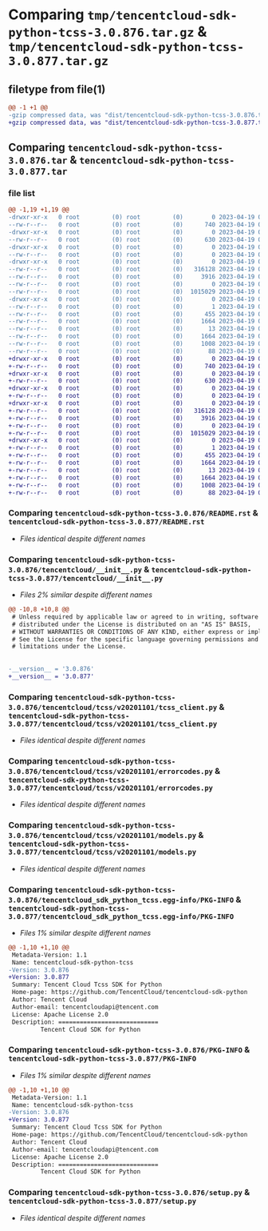 # Comparing `tmp/tencentcloud-sdk-python-tcss-3.0.876.tar.gz` & `tmp/tencentcloud-sdk-python-tcss-3.0.877.tar.gz`

## filetype from file(1)

```diff
@@ -1 +1 @@
-gzip compressed data, was "dist/tencentcloud-sdk-python-tcss-3.0.876.tar", last modified: Wed Apr 19 00:39:07 2023, max compression
+gzip compressed data, was "dist/tencentcloud-sdk-python-tcss-3.0.877.tar", last modified: Wed Apr 19 09:36:21 2023, max compression
```

## Comparing `tencentcloud-sdk-python-tcss-3.0.876.tar` & `tencentcloud-sdk-python-tcss-3.0.877.tar`

### file list

```diff
@@ -1,19 +1,19 @@
-drwxr-xr-x   0 root         (0) root         (0)        0 2023-04-19 00:39:07.000000 tencentcloud-sdk-python-tcss-3.0.876/
--rw-r--r--   0 root         (0) root         (0)      740 2023-04-19 00:39:07.000000 tencentcloud-sdk-python-tcss-3.0.876/README.rst
-drwxr-xr-x   0 root         (0) root         (0)        0 2023-04-19 00:39:07.000000 tencentcloud-sdk-python-tcss-3.0.876/tencentcloud/
--rw-r--r--   0 root         (0) root         (0)      630 2023-04-19 00:39:07.000000 tencentcloud-sdk-python-tcss-3.0.876/tencentcloud/__init__.py
-drwxr-xr-x   0 root         (0) root         (0)        0 2023-04-19 00:39:07.000000 tencentcloud-sdk-python-tcss-3.0.876/tencentcloud/tcss/
--rw-r--r--   0 root         (0) root         (0)        0 2023-04-19 00:39:07.000000 tencentcloud-sdk-python-tcss-3.0.876/tencentcloud/tcss/__init__.py
-drwxr-xr-x   0 root         (0) root         (0)        0 2023-04-19 00:39:07.000000 tencentcloud-sdk-python-tcss-3.0.876/tencentcloud/tcss/v20201101/
--rw-r--r--   0 root         (0) root         (0)   316128 2023-04-19 00:39:07.000000 tencentcloud-sdk-python-tcss-3.0.876/tencentcloud/tcss/v20201101/tcss_client.py
--rw-r--r--   0 root         (0) root         (0)     3916 2023-04-19 00:39:07.000000 tencentcloud-sdk-python-tcss-3.0.876/tencentcloud/tcss/v20201101/errorcodes.py
--rw-r--r--   0 root         (0) root         (0)        0 2023-04-19 00:39:07.000000 tencentcloud-sdk-python-tcss-3.0.876/tencentcloud/tcss/v20201101/__init__.py
--rw-r--r--   0 root         (0) root         (0)  1015029 2023-04-19 00:39:07.000000 tencentcloud-sdk-python-tcss-3.0.876/tencentcloud/tcss/v20201101/models.py
-drwxr-xr-x   0 root         (0) root         (0)        0 2023-04-19 00:39:07.000000 tencentcloud-sdk-python-tcss-3.0.876/tencentcloud_sdk_python_tcss.egg-info/
--rw-r--r--   0 root         (0) root         (0)        1 2023-04-19 00:39:07.000000 tencentcloud-sdk-python-tcss-3.0.876/tencentcloud_sdk_python_tcss.egg-info/dependency_links.txt
--rw-r--r--   0 root         (0) root         (0)      455 2023-04-19 00:39:07.000000 tencentcloud-sdk-python-tcss-3.0.876/tencentcloud_sdk_python_tcss.egg-info/SOURCES.txt
--rw-r--r--   0 root         (0) root         (0)     1664 2023-04-19 00:39:07.000000 tencentcloud-sdk-python-tcss-3.0.876/tencentcloud_sdk_python_tcss.egg-info/PKG-INFO
--rw-r--r--   0 root         (0) root         (0)       13 2023-04-19 00:39:07.000000 tencentcloud-sdk-python-tcss-3.0.876/tencentcloud_sdk_python_tcss.egg-info/top_level.txt
--rw-r--r--   0 root         (0) root         (0)     1664 2023-04-19 00:39:07.000000 tencentcloud-sdk-python-tcss-3.0.876/PKG-INFO
--rw-r--r--   0 root         (0) root         (0)     1008 2023-04-19 00:39:07.000000 tencentcloud-sdk-python-tcss-3.0.876/setup.py
--rw-r--r--   0 root         (0) root         (0)       88 2023-04-19 00:39:07.000000 tencentcloud-sdk-python-tcss-3.0.876/setup.cfg
+drwxr-xr-x   0 root         (0) root         (0)        0 2023-04-19 09:36:21.000000 tencentcloud-sdk-python-tcss-3.0.877/
+-rw-r--r--   0 root         (0) root         (0)      740 2023-04-19 09:36:21.000000 tencentcloud-sdk-python-tcss-3.0.877/README.rst
+drwxr-xr-x   0 root         (0) root         (0)        0 2023-04-19 09:36:21.000000 tencentcloud-sdk-python-tcss-3.0.877/tencentcloud/
+-rw-r--r--   0 root         (0) root         (0)      630 2023-04-19 09:36:21.000000 tencentcloud-sdk-python-tcss-3.0.877/tencentcloud/__init__.py
+drwxr-xr-x   0 root         (0) root         (0)        0 2023-04-19 09:36:21.000000 tencentcloud-sdk-python-tcss-3.0.877/tencentcloud/tcss/
+-rw-r--r--   0 root         (0) root         (0)        0 2023-04-19 09:36:21.000000 tencentcloud-sdk-python-tcss-3.0.877/tencentcloud/tcss/__init__.py
+drwxr-xr-x   0 root         (0) root         (0)        0 2023-04-19 09:36:21.000000 tencentcloud-sdk-python-tcss-3.0.877/tencentcloud/tcss/v20201101/
+-rw-r--r--   0 root         (0) root         (0)   316128 2023-04-19 09:36:21.000000 tencentcloud-sdk-python-tcss-3.0.877/tencentcloud/tcss/v20201101/tcss_client.py
+-rw-r--r--   0 root         (0) root         (0)     3916 2023-04-19 09:36:21.000000 tencentcloud-sdk-python-tcss-3.0.877/tencentcloud/tcss/v20201101/errorcodes.py
+-rw-r--r--   0 root         (0) root         (0)        0 2023-04-19 09:36:21.000000 tencentcloud-sdk-python-tcss-3.0.877/tencentcloud/tcss/v20201101/__init__.py
+-rw-r--r--   0 root         (0) root         (0)  1015029 2023-04-19 09:36:21.000000 tencentcloud-sdk-python-tcss-3.0.877/tencentcloud/tcss/v20201101/models.py
+drwxr-xr-x   0 root         (0) root         (0)        0 2023-04-19 09:36:21.000000 tencentcloud-sdk-python-tcss-3.0.877/tencentcloud_sdk_python_tcss.egg-info/
+-rw-r--r--   0 root         (0) root         (0)        1 2023-04-19 09:36:21.000000 tencentcloud-sdk-python-tcss-3.0.877/tencentcloud_sdk_python_tcss.egg-info/dependency_links.txt
+-rw-r--r--   0 root         (0) root         (0)      455 2023-04-19 09:36:21.000000 tencentcloud-sdk-python-tcss-3.0.877/tencentcloud_sdk_python_tcss.egg-info/SOURCES.txt
+-rw-r--r--   0 root         (0) root         (0)     1664 2023-04-19 09:36:21.000000 tencentcloud-sdk-python-tcss-3.0.877/tencentcloud_sdk_python_tcss.egg-info/PKG-INFO
+-rw-r--r--   0 root         (0) root         (0)       13 2023-04-19 09:36:21.000000 tencentcloud-sdk-python-tcss-3.0.877/tencentcloud_sdk_python_tcss.egg-info/top_level.txt
+-rw-r--r--   0 root         (0) root         (0)     1664 2023-04-19 09:36:21.000000 tencentcloud-sdk-python-tcss-3.0.877/PKG-INFO
+-rw-r--r--   0 root         (0) root         (0)     1008 2023-04-19 09:36:21.000000 tencentcloud-sdk-python-tcss-3.0.877/setup.py
+-rw-r--r--   0 root         (0) root         (0)       88 2023-04-19 09:36:21.000000 tencentcloud-sdk-python-tcss-3.0.877/setup.cfg
```

### Comparing `tencentcloud-sdk-python-tcss-3.0.876/README.rst` & `tencentcloud-sdk-python-tcss-3.0.877/README.rst`

 * *Files identical despite different names*

### Comparing `tencentcloud-sdk-python-tcss-3.0.876/tencentcloud/__init__.py` & `tencentcloud-sdk-python-tcss-3.0.877/tencentcloud/__init__.py`

 * *Files 2% similar despite different names*

```diff
@@ -10,8 +10,8 @@
 # Unless required by applicable law or agreed to in writing, software
 # distributed under the License is distributed on an "AS IS" BASIS,
 # WITHOUT WARRANTIES OR CONDITIONS OF ANY KIND, either express or implied.
 # See the License for the specific language governing permissions and
 # limitations under the License.
 
 
-__version__ = '3.0.876'
+__version__ = '3.0.877'
```

### Comparing `tencentcloud-sdk-python-tcss-3.0.876/tencentcloud/tcss/v20201101/tcss_client.py` & `tencentcloud-sdk-python-tcss-3.0.877/tencentcloud/tcss/v20201101/tcss_client.py`

 * *Files identical despite different names*

### Comparing `tencentcloud-sdk-python-tcss-3.0.876/tencentcloud/tcss/v20201101/errorcodes.py` & `tencentcloud-sdk-python-tcss-3.0.877/tencentcloud/tcss/v20201101/errorcodes.py`

 * *Files identical despite different names*

### Comparing `tencentcloud-sdk-python-tcss-3.0.876/tencentcloud/tcss/v20201101/models.py` & `tencentcloud-sdk-python-tcss-3.0.877/tencentcloud/tcss/v20201101/models.py`

 * *Files identical despite different names*

### Comparing `tencentcloud-sdk-python-tcss-3.0.876/tencentcloud_sdk_python_tcss.egg-info/PKG-INFO` & `tencentcloud-sdk-python-tcss-3.0.877/tencentcloud_sdk_python_tcss.egg-info/PKG-INFO`

 * *Files 1% similar despite different names*

```diff
@@ -1,10 +1,10 @@
 Metadata-Version: 1.1
 Name: tencentcloud-sdk-python-tcss
-Version: 3.0.876
+Version: 3.0.877
 Summary: Tencent Cloud Tcss SDK for Python
 Home-page: https://github.com/TencentCloud/tencentcloud-sdk-python
 Author: Tencent Cloud
 Author-email: tencentcloudapi@tencent.com
 License: Apache License 2.0
 Description: ============================
         Tencent Cloud SDK for Python
```

### Comparing `tencentcloud-sdk-python-tcss-3.0.876/PKG-INFO` & `tencentcloud-sdk-python-tcss-3.0.877/PKG-INFO`

 * *Files 1% similar despite different names*

```diff
@@ -1,10 +1,10 @@
 Metadata-Version: 1.1
 Name: tencentcloud-sdk-python-tcss
-Version: 3.0.876
+Version: 3.0.877
 Summary: Tencent Cloud Tcss SDK for Python
 Home-page: https://github.com/TencentCloud/tencentcloud-sdk-python
 Author: Tencent Cloud
 Author-email: tencentcloudapi@tencent.com
 License: Apache License 2.0
 Description: ============================
         Tencent Cloud SDK for Python
```

### Comparing `tencentcloud-sdk-python-tcss-3.0.876/setup.py` & `tencentcloud-sdk-python-tcss-3.0.877/setup.py`

 * *Files identical despite different names*

